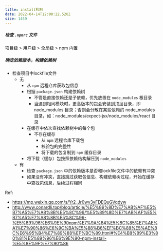 ```yaml
---
title: install机制
date: 2022-04-14T12:00:22.520Z
size: 1459
---
```

##### 检查 `.npmrc` 文件

项目级 >  用户级 > 全局级  >  npm 内置 

##### 确定依赖版本，构建依赖树

- 检查项目中lockfile文件
  - 无 
    - 从 `npm` 远程仓库获取包信息
    - 根据 `package.json` 构建依赖树
      - 不管是直接依赖还是子依赖，优先放置在 `node_modules` 根目录
      - 当遇到相同模块时，更高版本的包会安装到顶层目录，即 node_modules 目录；否则会分散在某些依赖的 node_modules 目录，如：node_modules/expect-jsx/node_modules/react 目录
    - 在缓存中依次查找依赖树中的每个包
      - 不存在缓存
        - 从 `npm` 远程仓库下载包
        - 校验包的完整性
        - 将下载的包复制到 `npm` 缓存目录
    - 将下载（缓存）包按照依赖结构解压到 `node_modules`
  - 有
    - 检查 `package.json` 中的依赖版本是否和lockfile文件中的依赖有冲突
    - 如果没有冲突，直接跳过获取包信息、构建依赖树过程，开始在缓存中查找包信息，后续过程相同

Ref:

- https://mp.weixin.qq.com/s/Yr2_Jr0wv3yFDEQuGVqdyw
- http://www.conardli.top/blog/article/%E5%89%8D%E7%AB%AF%E5%B7%A5%E7%A8%8B%E5%8C%96/%E5%89%8D%E7%AB%AF%E5%B7%A5%E7%A8%8B%E5%8C%96-%E5%89%96%E6%9E%90npm%E7%9A%84%E5%8C%85%E7%AE%A1%E7%90%86%E6%9C%BA%E5%88%B6%EF%BC%88%E5%AE%8C%E6%95%B4%E7%89%88%EF%BC%89.html#%E4%B8%89%E3%80%81%E5%89%96%E6%9E%90-npm-install-%E5%8E%9F%E7%90%86
